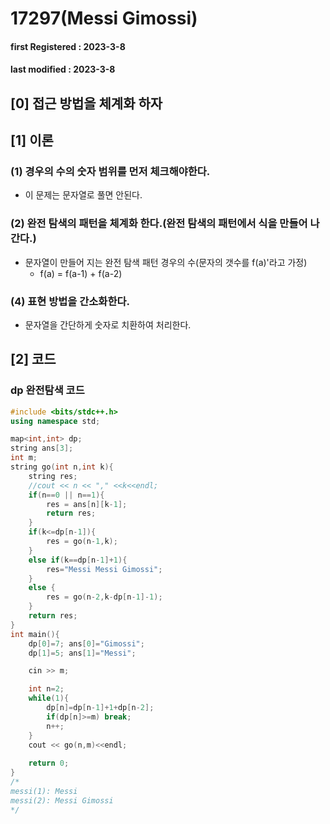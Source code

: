 # 17297(Messi Gimossi)

#### **first Registered : 2023-3-8**

#### last modified : **2023-3-8**

## **\[0] 접근 방법을 체계화 하자**

## \[1] 이론

### (1) 경우의 수의 숫자 범위를 먼저 체크해야한다.

* 이 문제는 문자열로 풀면 안된다.

### (2) 완전 탐색의 패턴을 체계화 한다.(완전 탐색의 패턴에서 식을 만들어 나간다.)

* 문자열이 만들어 지는 완전 탐색 패턴 경우의 수(문자의 갯수를 f(a)'라고 가정)
  * f(a) = f(a-1) + f(a-2)

### (4) 표현 방법을 간소화한다.

* 문자열을 간단하게 숫자로 치환하여 처리한다.

## \[2] 코드

### dp 완전탐색 코드

```cpp
#include <bits/stdc++.h>
using namespace std;

map<int,int> dp;
string ans[3];
int m;
string go(int n,int k){
    string res;
    //cout << n << "," <<k<<endl;
    if(n==0 || n==1){
        res = ans[n][k-1];
        return res;
    }
    if(k<=dp[n-1]){
        res = go(n-1,k);
    }
    else if(k==dp[n-1]+1){
        res="Messi Messi Gimossi";
    }
    else {
        res = go(n-2,k-dp[n-1]-1);
    }
    return res;
}
int main(){
    dp[0]=7; ans[0]="Gimossi";
    dp[1]=5; ans[1]="Messi";

    cin >> m;

    int n=2;
    while(1){
        dp[n]=dp[n-1]+1+dp[n-2];
        if(dp[n]>=m) break;
        n++;
    }
    cout << go(n,m)<<endl;
    
    return 0;
}
/*
messi(1): Messi
messi(2)​​: Messi Gimossi
*/
```
